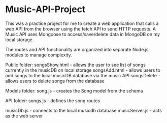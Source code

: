 # Music-API-Project

This was a practice project for me to create a web application that calls a web API from the browser using the fetch API to send HTTP requests.  A Music API uses Mongoose to access/save/delete data in MongoDB on my local storage.

The routes and API functionality are organized into separate Node.js modules to manage complexity.

Public folder:
  songsShow.html - allows the user to see list of songs currently in the musicDB on local storage
  songsAdd.html - allows users to add songs to the local musicDB database via the music API
  songsDelete - allows users to delete songs from the database

Models folder:
  song.js - creates the Song model from the schema

API folder:
  songs.js - defines the song routes

musicDb.js - connects to the local musicdb database
musicServer.js - acts as the web server

